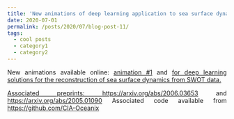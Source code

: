 ```yaml
---
title: 'New animations of deep learning application to sea surface dynamics and SWOT data'
date: 2020-07-01
permalink: /posts/2020/07/blog-post-11/
tags:
  - cool posts
  - category1
  - category2
---
```


<div style="text-align: justify"> 
  New animations available online: <a href="https://www.youtube.com/watch?v=fKIlVmeq9dk"> animation #1</a>  and <a href="https://www.youtube.com/watch?v=n3r6dXsRo9k" animation #2</a> for deep learning solutions for the reconstruction of sea surface dynamics from SWOT data. 
  
Associated preprints: https://arxiv.org/abs/2006.03653 and https://arxiv.org/abs/2005.01090
Associated code available from https://github.com/CIA-Oceanix

